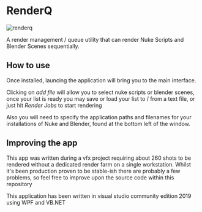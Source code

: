 # RenderQ
![renderq](https://user-images.githubusercontent.com/73527278/123974783-ceb15180-d9b4-11eb-8c69-ce7cbd3c8dd3.PNG)

A render management / queue utility that can render Nuke Scripts and Blender Scenes sequentially.

## How to use

Once installed, launcing the application will bring you to the main interface.

Clicking on *add file* will allow you to select nuke scripts or blender scenes,
once your list is ready you may save or load your list to / from a text file, or just hit *Render Jobs* to start rendering

Also you will need to specify the application paths and filenames for your installations of Nuke and Blender, found at the bottom left of the window.

## Improving the app

This app was written during a vfx project requiring about 260 shots to be rendered without a dedicated render farm on a single workstation.
Whilst it's been production proven to be stable-ish there are probably a few problems, so feel free to improve upon the source code within this repository

This application has been written in visual studio community edition 2019 using WPF and VB.NET
